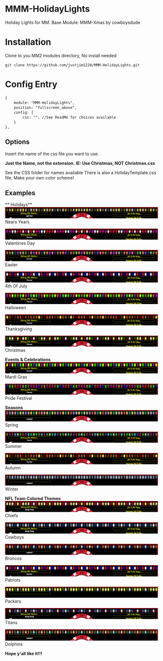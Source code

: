 # MMM-HolidayLights
Holiday Lights for MM. Base Module: MMM-Xmas by cowboysdude

# Installation
  
Clone to you MM2 modules directory, No install needed

	git clone https://github.com/justjim1220/MMM-HolidayLights.git
     
# Config Entry

	{
		module: "MMM-HolidayLights",
		position: "fullscreen_above",
		config: {
			css: "", //See ReadMe for choices available
		}
	},

## Options

Insert the name of the css file you want to use. 

**Just the Name, not the extension.**
**IE: Use Christmas, NOT Christmas.css**

See the CSS folder for names available
There is also a HolidayTemplate.css file, Make your own color scheme!

## Examples

** Holidays**
![](images/NewYears.png)
Nears Years

![](images/Valentine.png)
Valentines Day

![](images/Easter.png)
Easter

![](images/FourthOfJuly.png)
4th Of July

![](images/Halloween.png)
Halloween

![](images/Thanksgiving.png)
Thanksgiving

![](images/Christmas.png)
Christmas


**Events & Celebrations**
![](images/MardiGras.png)
Mardi Gras

![](images/Pride.png)
Pride Festival

**Seasons**
![](images/Spring.png)
Spring

![](images/Summer.png)
Summer

![](images/Autumn.png)
Autumn

![](images/Winter.png)
Winter


**NFL Team Colored Themes**
![](images/Chiefs.png)
Chiefs

![](images/Cowboys.png)
Cowboys

![](images/Broncos.png)
Broncos

![](images/Patriots.png)
Patriots

![](images/Packers.png)
Packers

![](images/Titans.png)
Titans

![](images/Dolphins.png)
Dolphins

     
**Hope y'all like it!!!**
